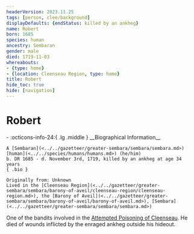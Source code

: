 ```yaml
---
headerVersion: 2023.11.25
tags: [person, clee/background]
displayDefaults: {endStatus: killed by an ankheg}
name: Robert
born: 1685
species: human
ancestry: Sembaran
gender: male
died: 1719-11-03
whereabouts:
- {type: home}
- {location: Cleenseau Region, type: home}
title: Robert
hide_toc: true
hide: [navigation]
---
```

# Robert
<div class="grid cards ext-narrow-margin ext-one-column" markdown>
- :octicons-info-24:{ .lg .middle } __Biographical Information__

    A [Sembaran](<../../gazetteer/greater-sembara/sembara/sembara.md>) [human](<../../species/humans/humans.md>) (he/him)  
    b. DR 1685 - d. November 3rd, 1719, killed by an ankheg at age 34 years  
    { .bio }

    Originally from: Unknown
    Lived in the [Cleenseau Region](<../../gazetteer/greater-sembara/sembara/barony-of-aveil/cleenseau-region/cleenseau-region.md>), the [Barony of Aveil](<../../gazetteer/greater-sembara/sembara/barony-of-aveil/barony-of-aveil.md>), [Sembara](<../../gazetteer/greater-sembara/sembara/sembara.md>)
</div>


One of the bandits involved in the [Attempted Poisoning of Cleenseau](<../../events/1700s/1719/11/attempted-poisoning-of-cleenseau.md>). He died of wounds inflicted by the enraged ankheg outside his hideout.